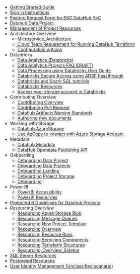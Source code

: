   - [Getting Started Guide](/1---Getting-Started-Guide.md)
  - [Sign in Instructions](/2---Sign-in-Instructions.md)
  - [Feature Request Form for SSC DataHub PoC](/3---Feature-Request-Form-for-SSC-DataHub-PoC.md)
  - [Datahub Data Project](/Datahub-Data-Project.md)
  - [Management of Project Resources](/Management-of-Project-Resources.md)
  - Architecture Overview
    - [Microservice_Architecture](/Architecture/Microservice_Architecture.md)
    - [Cloud Team Requirement for Running DataHub Terraform](/Cloud-Team-Requirement-for-Running-DataHub-Terraform.md)
    - [Configuration options](/Configuration-options.md)
  - Databricks
    - [Data Analytics (Databricks)](/Data-Analytics-(Databricks).md)
    - [Data Analytics Projects   FAQ (DRAFT)](/Data-Analytics-Projects---FAQ-(DRAFT).md)
    - [Data Processing using Databricks   User Guide](/Data-Processing-using-Databricks---User-Guide.md)
    - [Databricks   Secure Access using ADSF Passthrough](/Databricks---Secure-Access-using-ADSF-Passthrough.md)
    - [Databricks and Spark SQL tutorials](/Databricks-and-Spark-SQL-tutorials.md)
    - [Databricks Resources](/Databricks-Resources.md)
    - [Access your storage account in Databricks](/Access-your-storage-account-in-Databricks.md)
  - Contributing Overview
    - [Contributing Overview](/Contributing/Contributing-Overview.md)
    - [Contributing Pull Request](/Contributing/Contributing-Pull-Request.md)
    - [Datahub Artifacts Naming Standards](/Datahub-Artifacts-Naming-Standards.md)
    - [Authoring new documents](/Contributing/Authoring-Documentation.md)
  - Working with Storage
    - [Datahub AzureStorage](/Datahub-AzureStorage.md)
    - [Use AzCopy to Interact with Azure Storage Account](/Use-AzCopy-to-Interact-with-Azure-Storage-Account.md)
  - Metadata
    - [Datahub Metadata](/Datahub-Metadata.md)
    - [DataHub Opendata Publishing API](/DataHub-Opendata-Publishing-API.md)
  - Onboarding
    - [Onboarding Data Project](/Onboarding---Data-Project.md)
    - [Onboarding Data Projects](/Onboarding---Data-Projects.md)
    - [Onboarding Landing](/Onboarding---Landing.md)
    - [Onboarding Project Storage](/Onboarding---Project-Storage.md)
    - [Onboarding](/Onboarding.md)
  - Power BI
    - [PowerBI Accessibility](/PowerBI-Accessibility.md)
    - [PowerBI Resources](/PowerBI-Resources.md)
  - [Protected B Guidelines for Datahub Projects](/Protected-B-Guidelines-for-Datahub-Projects.md)
  - Resourcing Overview
    - [Resourcing Azure Storage Blob](/Resourcing/Resourcing-Azure-Storage-Blob.md)
    - [Resourcing Message Queues](/Resourcing/Resourcing-Message-Queues.md)
    - [Resourcing New Project Template](/Resourcing/Resourcing-New-Project-Template.md)
    - [Resourcing Overview](/Resourcing/Resourcing-Overview.md)
    - [Resourcing Resource Runs](/Resourcing/Resourcing-Resource-Runs.md)
    - [Resourcing Servicing Components](/Resourcing/Resourcing-Servicing-Components.md)
    - [Resourcing Terraform Structures](/Resourcing/Resourcing-Terraform-Structures.md)
    - [Resourcing_Overview_Sidebar](/Resourcing/Resourcing_Overview_Sidebar.md)
  - [SQL Server Resources](/SQL-Server-Resources.md)
  - [Postgresql Resources](/Postgresql-Resources.md)
  - [User Identity Management (Unclassified scenario)](/User-Identity-Management-(Unclassified-scenario).md)
